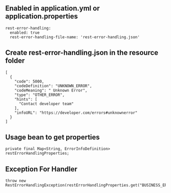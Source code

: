 ## Enabled in application.yml or application.properties
```
rest-error-handling:
  enabled: true
  rest-error-handling-file-name: 'rest-error-handling.json'
```

## Create rest-error-handling.json in the resource folder
```
[
  {
    "code": 5000,
    "codeDefinition": "UNKNOWN_ERROR",
    "codeMeaning": " Unknown Error",
    "type": "OTHER_ERROR",
    "hints": [
      "Contact developer team"
    ],
    "infoURL": "https://developer.com/errors#unknownerror"
  }
]
```

## Usage bean to get properties
```
private final Map<String, ErrorInfoDefinition> restErrorHandlingProperties;
```

## Exception For Handler
```
throw new RestErrorHandlingException(restErrorHandlingProperties.get("BUSINESS_ERROR"));
```